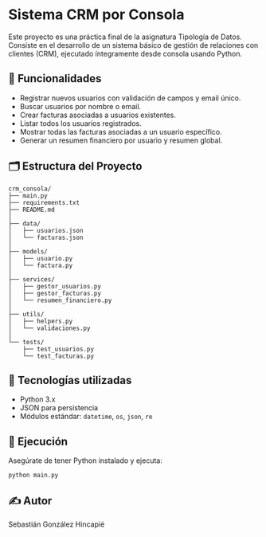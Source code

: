 
# Sistema CRM por Consola

Este proyecto es una práctica final de la asignatura Tipología de Datos. Consiste en el desarrollo de un sistema básico de gestión de relaciones con clientes (CRM), ejecutado íntegramente desde consola usando Python.

## 📌 Funcionalidades

- Registrar nuevos usuarios con validación de campos y email único.
- Buscar usuarios por nombre o email.
- Crear facturas asociadas a usuarios existentes.
- Listar todos los usuarios registrados.
- Mostrar todas las facturas asociadas a un usuario específico.
- Generar un resumen financiero por usuario y resumen global.

## 🗂️ Estructura del Proyecto

```
crm_consola/
├── main.py
├── requirements.txt
├── README.md
│
├── data/
│   ├── usuarios.json
│   └── facturas.json
│
├── models/
│   ├── usuario.py
│   └── factura.py
│
├── services/
│   ├── gestor_usuarios.py
│   ├── gestor_facturas.py
│   └── resumen_financiero.py
│
├── utils/
│   ├── helpers.py
│   └── validaciones.py
│
└── tests/
    ├── test_usuarios.py
    └── test_facturas.py
```

## 🧠 Tecnologías utilizadas

- Python 3.x
- JSON para persistencia
- Módulos estándar: `datetime`, `os`, `json`, `re`

## 🧪 Ejecución

Asegúrate de tener Python instalado y ejecuta:

```bash
python main.py
```

## ✍️ Autor

Sebastián González Hincapié
